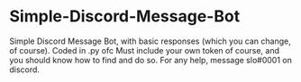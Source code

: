 # Simple-Discord-Message-Bot
Simple Discord Message Bot, with basic responses (which you can change, of course). Coded in .py ofc
Must include your own token of course, and you should know how to find and do so.
For any help, message slo#0001 on discord.
